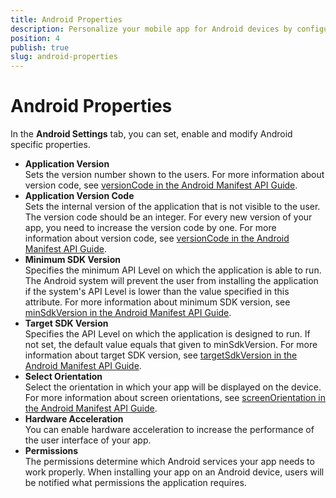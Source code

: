 ```yaml
---
title: Android Properties
description: Personalize your mobile app for Android devices by configuring Android-specific options in the Android tab in the App Settings panel.
position: 4
publish: true
slug: android-properties
---
```


# Android Properties

In the **Android Settings** tab, you can set, enable and modify Android specific properties.

* **Application Version**<br /> Sets the version number shown to the users. For more information about version code, see [versionCode in the Android Manifest API Guide](https://developer.android.com/guide/topics/manifest/manifest-element.html#vname).
* **Application Version Code**<br /> Sets the internal version of the application that is not visible to the user. The version code should be an integer. For every new version of your app, you need to increase the version code by one. For more information about version code, see [versionCode in the Android Manifest API Guide](https://developer.android.com/guide/topics/manifest/manifest-element.html#vcode).
* **Minimum SDK Version**<br /> Specifies the minimum API Level on which the application is able to run. The Android system will prevent the user from installing the application if the system's API Level is lower than the value specified in this attribute. For more information about minimum SDK version, see [minSdkVersion in the Android Manifest API Guide](https://developer.android.com/guide/topics/manifest/uses-sdk-element.html#min).
* **Target SDK Version**<br /> Specifies the API Level on which the application is designed to run. If not set, the default value equals that given to minSdkVersion. For more information about target SDK version, see [targetSdkVersion in the Android Manifest API Guide](https://developer.android.com/guide/topics/manifest/uses-sdk-element.html#target).
* **Select Orientation**<br /> Select the orientation in which your app will be displayed on the device. For more information about screen orientations, see [screenOrientation in the Android Manifest API Guide](https://developer.android.com/guide/topics/manifest/activity-element.html#screen).
* **Hardware Acceleration**<br /> You can enable hardware acceleration to increase the performance of the user interface of your app.
* **Permissions**<br /> The permissions determine which Android services your app needs to work properly. When installing your app on an Android device, users will be notified what permissions the application requires.